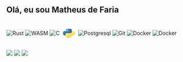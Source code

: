 ## Olá, eu sou Matheus de Faria
<div style="display: inline_block"><br>
    <img align="center" alt="Rust" height="30" width="40" src="https://cdn.jsdelivr.net/gh/devicons/devicon@latest/icons/rust/rust-original.svg">
    <img align="center" alt="WASM" height="30" width="40"  src="https://cdn.jsdelivr.net/gh/devicons/devicon@latest/icons/wasm/wasm-original.svg" />
    <img align="center" alt="C" height="30" width="40" src="https://cdn.jsdelivr.net/gh/devicons/devicon/icons/c/c-original.svg">
    <img align="center" alt="Python" height="30" width="40" src="https://raw.githubusercontent.com/devicons/devicon/master/icons/python/python-original.svg">
    <img align="center" alt="Postgresql" height="30" width="40" src="https://cdn.jsdelivr.net/gh/devicons/devicon/icons/postgresql/postgresql-original.svg">
    <img align="center" alt="Git" height="30" width="40" src="https://cdn.jsdelivr.net/gh/devicons/devicon/icons/git/git-original.svg">
    <img align="center" alt="Docker" height="30" width="40" src="https://cdn.jsdelivr.net/gh/devicons/devicon/icons/docker/docker-original.svg">
    <img align="center" alt="Docker" height="30" width="40" src="https://cdn.jsdelivr.net/gh/devicons/devicon/icons/linux/linux-original.svg" />
          
</div>

##

<div>
  <a href = "mailto:mattheusdefaria@proton.me"><img src="https://img.shields.io/badge/ProtonMail-8B89CC?style=for-the-badge&logo=protonmail&logoColor=white" target="_blank"></a>
  <a href="https://www.linkedin.com/in/matheus-de-faria-49214b2ab/" target="_blank"><img src="https://img.shields.io/badge/-LinkedIn-%230077B5?style=for-the-badge&logo=linkedin&logoColor=white" target="_blank"></a> 
  <a href="https://twitter.com/matheusdefaria_" target="_blank"><img src="https://img.shields.io/badge/Twitter-1DA1F2?style=for-the-badge&logo=twitter&logoColor=white" target="_blank"></a>
</div>

